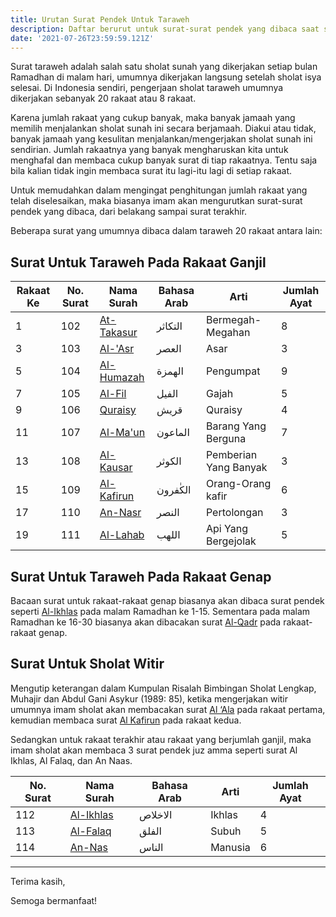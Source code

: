 ```yaml
---
title: Urutan Surat Pendek Untuk Taraweh
description: Daftar berurut untuk surat-surat pendek yang dibaca saat sholat taraweh pada bulan ramadhan
date: '2021-07-26T23:59:59.121Z'
---
```


Surat taraweh adalah salah satu sholat sunah yang dikerjakan setiap bulan Ramadhan di malam hari, umumnya dikerjakan langsung setelah sholat isya selesai.
Di Indonesia sendiri, pengerjaan sholat taraweh umumnya dikerjakan sebanyak 20 rakaat atau 8 rakaat.

Karena jumlah rakaat yang cukup banyak, maka banyak jamaah yang memilih menjalankan sholat sunah ini secara berjamaah.
Diakui atau tidak, banyak jamaah yang kesulitan menjalankan/mengerjakan sholat sunah ini sendirian. Jumlah rakaatnya yang banyak mengharuskan kita untuk menghafal dan membaca cukup banyak surat di tiap rakaatnya.
Tentu saja bila kalian tidak ingin membaca surat itu lagi-itu lagi di setiap rakaat.

Untuk memudahkan dalam mengingat penghitungan jumlah rakaat yang telah diselesaikan, maka biasanya imam akan mengurutkan surat-surat pendek yang dibaca, dari belakang sampai surat terakhir.

Beberapa surat yang umumnya dibaca dalam taraweh 20 rakaat antara lain:

## Surat Untuk Taraweh Pada Rakaat Ganjil

<div class="table-wrapper" markdown="block">
  <table>
    <thead>
      <tr>
        <th>Rakaat Ke</th>
        <th>No. Surat</th>
        <th>Nama Surah</th>
        <th>Bahasa Arab</th>
        <th>Arti</th>
        <th>Jumlah Ayat</th>
      </tr>
    </thead>
    <tbody>
      <tr>
        <td>1</td>
        <td>102</td>
        <td>
          <a href="https://www.baca-quran.id/102/" rel="nofollow">At-Takasur</a>
        </td>
        <td>التكاثر</td>
        <td>Bermegah-Megahan</td>
        <td>8</td>
      </tr>
      <tr>
        <td>3</td>
        <td>103</td>
        <td>
          <a href="https://www.baca-quran.id/103/" rel="nofollow">Al-'Asr</a>
        </td>
        <td>العصر</td>
        <td>Asar</td>
        <td>3</td>
      </tr>
      <tr>
        <td>5</td>
        <td>104</td>
        <td>
          <a href="https://www.baca-quran.id/104/" rel="nofollow">Al-Humazah</a>
        </td>
        <td>الهمزة</td>
        <td>Pengumpat</td>
        <td>9</td>
      </tr>
      <tr>
        <td>7</td>
        <td>105</td>
        <td>
          <a href="https://www.baca-quran.id/105/" rel="nofollow">Al-Fil</a>
        </td>
        <td>الفيل</td>
        <td>Gajah</td>
        <td>5</td>
      </tr>
      <tr>
        <td>9</td>
        <td>106</td>
        <td>
          <a href="https://www.baca-quran.id/106/" rel="nofollow">Quraisy</a>
        </td>
        <td>قريش</td>
        <td>Quraisy</td>
        <td>4</td>
      </tr>
      <tr>
        <td>11</td>
        <td>107</td>
        <td>
          <a href="https://www.baca-quran.id/107/" rel="nofollow">Al-Ma'un</a>
        </td>
        <td>الماعون</td>
        <td>Barang Yang Berguna</td>
        <td>7</td>
      </tr>
      <tr>
        <td>13</td>
        <td>108</td>
        <td>
          <a href="https://www.baca-quran.id/108/" rel="nofollow">Al-Kausar</a>
        </td>
        <td>الكوثر</td>
        <td>Pemberian Yang Banyak</td>
        <td>3</td>
      </tr>
      <tr>
        <td>15</td>
        <td>109</td>
        <td>
          <a href="https://www.baca-quran.id/109/" rel="nofollow">Al-Kafirun</a>
        </td>
        <td>الكٰفرون</td>
        <td>Orang-Orang kafir</td>
        <td>6</td>
      </tr>
      <tr>
        <td>17</td>
        <td>110</td>
        <td>
          <a href="https://www.baca-quran.id/110/" rel="nofollow">An-Nasr</a>
        </td>
        <td>النصر</td>
        <td>Pertolongan</td>
        <td>3</td>
      </tr>
      <tr>
        <td>19</td>
        <td>111</td>
        <td>
          <a href="https://www.baca-quran.id/111/" rel="nofollow">Al-Lahab</a>
        </td>
        <td>اللهب</td>
        <td>Api Yang Bergejolak</td>
        <td>5</td>
      </tr>
    </tbody>
  </table>
</div>

## Surat Untuk Taraweh Pada Rakaat Genap

Bacaan surat untuk rakaat-rakaat genap biasanya akan dibaca surat pendek seperti [Al-Ikhlas](https://www.baca-quran.id/112/) pada malam Ramadhan ke 1-15.
Sementara pada malam Ramadhan ke 16-30 biasanya akan dibacakan surat [Al-Qadr](https://www.baca-quran.id/97/) pada rakaat-rakaat genap.

## Surat Untuk Sholat Witir

Mengutip keterangan dalam Kumpulan Risalah Bimbingan Sholat Lengkap, Muhajir dan Abdul Gani Asykur (1989: 85),
ketika mengerjakan witir umumnya imam sholat akan membacakan surat [Al ‘Ala](https://www.baca-quran.id/87/) pada rakaat pertama, kemudian membaca surat [Al Kafirun](https://www.baca-quran.id/109/) pada rakaat kedua.

Sedangkan untuk rakaat terakhir atau rakaat yang berjumlah ganjil, maka imam sholat akan membaca 3 surat pendek juz amma seperti surat Al Ikhlas, Al Falaq, dan An Naas.

<div class="table-wrapper" markdown="block">
  <table>
    <thead>
      <tr>
        <th>No. Surat</th>
        <th>Nama Surah</th>
        <th>Bahasa Arab</th>
        <th>Arti</th>
        <th>Jumlah Ayat</th>
      </tr>
    </thead>
    <tbody>
      <tr>
        <td>112</td>
        <td>
          <a href="https://www.baca-quran.id/112/" rel="nofollow">Al-Ikhlas</a>
        </td>
        <td>الاخلاص</td>
        <td>Ikhlas</td>
        <td>4</td>
      </tr>
      <tr>
        <td>113</td>
        <td>
          <a href="https://www.baca-quran.id/113/" rel="nofollow">Al-Falaq</a>
        </td>
        <td>الفلق</td>
        <td>Subuh</td>
        <td>5</td>
      </tr>
      <tr>
        <td>114</td>
        <td>
          <a href="https://www.baca-quran.id/114/" rel="nofollow">An-Nas</a>
        </td>
        <td>الناس</td>
        <td>Manusia</td>
        <td>6</td>
      </tr>
    </tbody>
  </table>
</div>

---

Terima kasih,

Semoga bermanfaat!
